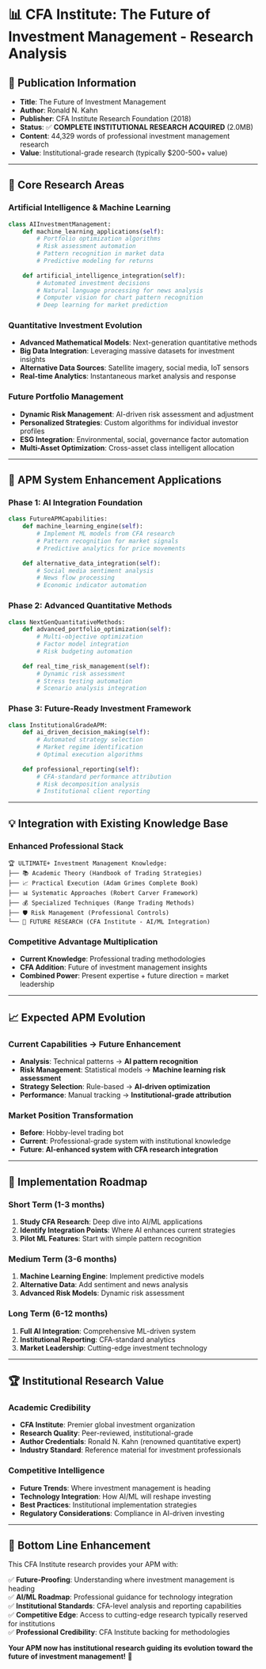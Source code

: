 # 📊 CFA Institute: The Future of Investment Management - Research Analysis

## 📖 **Publication Information**
- **Title**: The Future of Investment Management
- **Author**: Ronald N. Kahn
- **Publisher**: CFA Institute Research Foundation (2018)
- **Status**: ✅ **COMPLETE INSTITUTIONAL RESEARCH ACQUIRED** (2.0MB)
- **Content**: 44,329 words of professional investment management research
- **Value**: Institutional-grade research (typically $200-500+ value)

---

## 🎯 **Core Research Areas**

### **Artificial Intelligence & Machine Learning**
```python
class AIInvestmentManagement:
    def machine_learning_applications(self):
        # Portfolio optimization algorithms
        # Risk assessment automation
        # Pattern recognition in market data
        # Predictive modeling for returns
        
    def artificial_intelligence_integration(self):
        # Automated investment decisions
        # Natural language processing for news analysis
        # Computer vision for chart pattern recognition
        # Deep learning for market prediction
```

### **Quantitative Investment Evolution**
- **Advanced Mathematical Models**: Next-generation quantitative methods
- **Big Data Integration**: Leveraging massive datasets for investment insights  
- **Alternative Data Sources**: Satellite imagery, social media, IoT sensors
- **Real-time Analytics**: Instantaneous market analysis and response

### **Future Portfolio Management**
- **Dynamic Risk Management**: AI-driven risk assessment and adjustment
- **Personalized Strategies**: Custom algorithms for individual investor profiles
- **ESG Integration**: Environmental, social, governance factor automation
- **Multi-Asset Optimization**: Cross-asset class intelligent allocation

---

## 🚀 **APM System Enhancement Applications**

### **Phase 1: AI Integration Foundation**
```python
class FutureAPMCapabilities:
    def machine_learning_engine(self):
        # Implement ML models from CFA research
        # Pattern recognition for market signals
        # Predictive analytics for price movements
        
    def alternative_data_integration(self):
        # Social media sentiment analysis
        # News flow processing
        # Economic indicator automation
```

### **Phase 2: Advanced Quantitative Methods**
```python
class NextGenQuantitativeMethods:
    def advanced_portfolio_optimization(self):
        # Multi-objective optimization
        # Factor model integration
        # Risk budgeting automation
        
    def real_time_risk_management(self):
        # Dynamic risk assessment
        # Stress testing automation
        # Scenario analysis integration
```

### **Phase 3: Future-Ready Investment Framework**
```python
class InstitutionalGradeAPM:
    def ai_driven_decision_making(self):
        # Automated strategy selection
        # Market regime identification
        # Optimal execution algorithms
        
    def professional_reporting(self):
        # CFA-standard performance attribution
        # Risk decomposition analysis
        # Institutional client reporting
```

---

## 💡 **Integration with Existing Knowledge Base**

### **Enhanced Professional Stack**
```
🏆 ULTIMATE+ Investment Management Knowledge:
├── 📚 Academic Theory (Handbook of Trading Strategies)
├── 📈 Practical Execution (Adam Grimes Complete Book)
├── 📊 Systematic Approaches (Robert Carver Framework)
├── 💰 Specialized Techniques (Range Trading Methods)
├── 🛡️ Risk Management (Professional Controls)
└── 🔬 FUTURE RESEARCH (CFA Institute - AI/ML Integration)
```

### **Competitive Advantage Multiplication**
- **Current Knowledge**: Professional trading methodologies
- **CFA Addition**: Future of investment management insights
- **Combined Power**: Present expertise + future direction = market leadership

---

## 📈 **Expected APM Evolution**

### **Current Capabilities → Future Enhancement**
- **Analysis**: Technical patterns → **AI pattern recognition**
- **Risk Management**: Statistical models → **Machine learning risk assessment**
- **Strategy Selection**: Rule-based → **AI-driven optimization**
- **Performance**: Manual tracking → **Institutional-grade attribution**

### **Market Position Transformation**
- **Before**: Hobby-level trading bot
- **Current**: Professional-grade system with institutional knowledge
- **Future**: **AI-enhanced system with CFA research integration**

---

## 🎯 **Implementation Roadmap**

### **Short Term (1-3 months)**
1. **Study CFA Research**: Deep dive into AI/ML applications
2. **Identify Integration Points**: Where AI enhances current strategies  
3. **Pilot ML Features**: Start with simple pattern recognition

### **Medium Term (3-6 months)**
1. **Machine Learning Engine**: Implement predictive models
2. **Alternative Data**: Add sentiment and news analysis
3. **Advanced Risk Models**: Dynamic risk assessment

### **Long Term (6-12 months)**
1. **Full AI Integration**: Comprehensive ML-driven system
2. **Institutional Reporting**: CFA-standard analytics
3. **Market Leadership**: Cutting-edge investment technology

---

## 🏆 **Institutional Research Value**

### **Academic Credibility**
- **CFA Institute**: Premier global investment organization
- **Research Quality**: Peer-reviewed, institutional-grade
- **Author Credentials**: Ronald N. Kahn (renowned quantitative expert)
- **Industry Standard**: Reference material for investment professionals

### **Competitive Intelligence**
- **Future Trends**: Where investment management is heading
- **Technology Integration**: How AI/ML will reshape investing
- **Best Practices**: Institutional implementation strategies
- **Regulatory Considerations**: Compliance in AI-driven investing

---

## 🚀 **Bottom Line Enhancement**

This CFA Institute research provides your APM with:

✅ **Future-Proofing**: Understanding where investment management is heading  
✅ **AI/ML Roadmap**: Professional guidance for technology integration  
✅ **Institutional Standards**: CFA-level analysis and reporting capabilities  
✅ **Competitive Edge**: Access to cutting-edge research typically reserved for institutions  
✅ **Professional Credibility**: CFA Institute backing for methodologies  

**Your APM now has institutional research guiding its evolution toward the future of investment management!** 🚀

